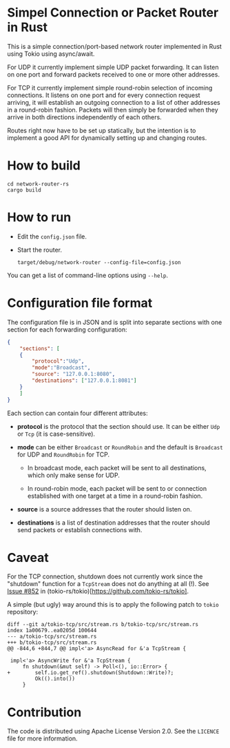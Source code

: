 # Simpel Connection or Packet Router in Rust

This is a simple connection/port-based network router implemented in
Rust using Tokio using async/await.

For UDP it currently implement simple UDP packet forwarding. It
can listen on one port and forward packets received to one or more
other addresses.

For TCP it currently implement simple round-robin selection of
incoming connections. It listens on one port and for every connection
request arriving, it will establish an outgoing connection to a list
of other addresses in a round-robin fashion. Packets will then simply
be forwarded when they arrive in both directions independently of each
others.

Routes right now have to be set up statically, but the intention is to
implement a good API for dynamically setting up and changing routes.
	
# How to build

```
cd network-router-rs
cargo build
```

# How to run

* Edit the `config.json` file.

* Start the router. 

  ```
  target/debug/network-router --config-file=config.json
  ```

You can get a list of command-line options using `--help`.

# Configuration file format

The configuration file is in JSON and is split into separate sections
with one section for each forwarding configuration:

```json
{
    "sections": [
	{
	    "protocol":"Udp",
	    "mode":"Broadcast",
	    "source": "127.0.0.1:8080",
	    "destinations": ["127.0.0.1:8081"]
	}
    ]
}
```

Each section can contain four different attributes:

- **protocol** is the protocol that the section should use. It can be
  either `Udp` or `Tcp` (it is case-sensitive).
- **mode** can be either `Broadcast` or `RoundRobin` and the default
  is `Broadcast` for UDP and `RoundRobin` for TCP.
  
  - In broadcast mode, each packet will be sent to all destinations,
    which only make sense for UDP.

  - In round-robin mode, each packet will be sent to or connection
    established with one target at a time in a round-robin fashion.

- **source** is a source addresses that the router should
  listen on.
  
- **destinations** is a list of destination addresses that the router
  should send packets or establish connections with.

# Caveat

For the TCP connection, shutdown does not currently work since the
"shutdown" function for a `TcpStream` does not do anything at all
(!). See [Issue #852](https://github.com/tokio-rs/tokio/issues/852) in
(tokio-rs/tokio)[https://github.com/tokio-rs/tokio].

A simple (but ugly) way around this is to apply the following patch to
`tokio` repository:

```
diff --git a/tokio-tcp/src/stream.rs b/tokio-tcp/src/stream.rs
index 1a00679..ea0205d 100644
--- a/tokio-tcp/src/stream.rs
+++ b/tokio-tcp/src/stream.rs
@@ -844,6 +844,7 @@ impl<'a> AsyncRead for &'a TcpStream {
 
 impl<'a> AsyncWrite for &'a TcpStream {
     fn shutdown(&mut self) -> Poll<(), io::Error> {
+        self.io.get_ref().shutdown(Shutdown::Write)?;
         Ok(().into())
     }
```

# Contribution

The code is distributed using Apache License Version 2.0. See the
`LICENCE` file for more information.
